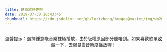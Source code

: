 ```yaml
---
title: 聽首歌仔先啦
date: 2019-07-30 10:43:45
thumbnail: https://cdn.jsdelivr.net/gh/luzizheng/images@master/img/wp2088510-flat-design-wallpapers.jpg
---
```


<link rel="stylesheet" href="https://cdn.jsdelivr.net/npm/aplayer/dist/APlayer.min.css">
<script src="https://cdn.jsdelivr.net/npm/aplayer/dist/APlayer.min.js"></script>
<!-- require MetingJS -->
<script src="https://cdn.jsdelivr.net/npm/meting@2/dist/Meting.min.js"></script>
<meting-js style="width: auto;height: 2000px;"
    server="netease"
    type="playlist"
    id="130215767"
    userid="18065540"
    theme="#2980b9"
    loop="all"
    autoplay="false"
    order="list"
    storageName="aplayer-setting"
    lrctype= 0
    list-max-height="800px"
    >
</meting-js>

<p style="text-align:center;margin-top:30px"><span style="font-size:14px">溫馨提示：選擇鍾意嘅音樂雙極播放，由於版權原因部分聽唔到。如果喜歡歌單<a href="https://music.163.com/playlist?id=130215767" target="_blank" rel="noopener">收藏</a>一下，去網易雲音樂度播放喔！<span></span></span></p>